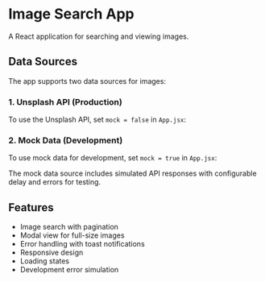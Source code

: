 # Image Search App

A React application for searching and viewing images.

## Data Sources

The app supports two data sources for images:

### 1. Unsplash API (Production)

To use the Unsplash API, set `mock = false` in `App.jsx`:

### 2. Mock Data (Development)

To use mock data for development, set `mock = true` in `App.jsx`:

The mock data source includes simulated API responses with configurable delay and errors for testing.

## Features

- Image search with pagination
- Modal view for full-size images
- Error handling with toast notifications
- Responsive design
- Loading states
- Development error simulation
